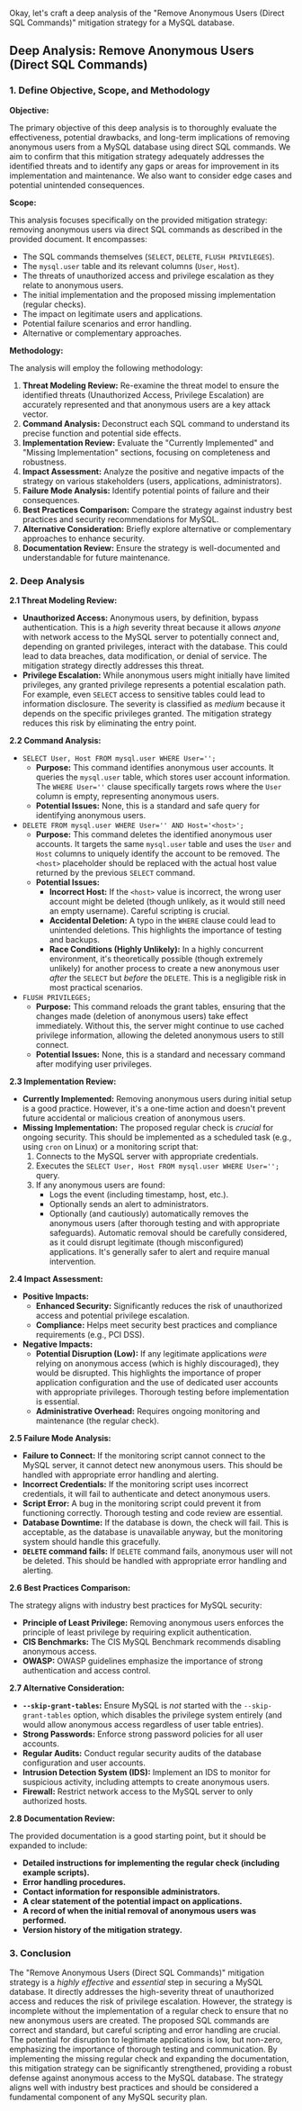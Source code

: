 Okay, let's craft a deep analysis of the "Remove Anonymous Users (Direct SQL Commands)" mitigation strategy for a MySQL database.

## Deep Analysis: Remove Anonymous Users (Direct SQL Commands)

### 1. Define Objective, Scope, and Methodology

**Objective:**

The primary objective of this deep analysis is to thoroughly evaluate the effectiveness, potential drawbacks, and long-term implications of removing anonymous users from a MySQL database using direct SQL commands.  We aim to confirm that this mitigation strategy adequately addresses the identified threats and to identify any gaps or areas for improvement in its implementation and maintenance.  We also want to consider edge cases and potential unintended consequences.

**Scope:**

This analysis focuses specifically on the provided mitigation strategy: removing anonymous users via direct SQL commands as described in the provided document.  It encompasses:

*   The SQL commands themselves (`SELECT`, `DELETE`, `FLUSH PRIVILEGES`).
*   The `mysql.user` table and its relevant columns (`User`, `Host`).
*   The threats of unauthorized access and privilege escalation as they relate to anonymous users.
*   The initial implementation and the proposed missing implementation (regular checks).
*   The impact on legitimate users and applications.
*   Potential failure scenarios and error handling.
*   Alternative or complementary approaches.

**Methodology:**

The analysis will employ the following methodology:

1.  **Threat Modeling Review:**  Re-examine the threat model to ensure the identified threats (Unauthorized Access, Privilege Escalation) are accurately represented and that anonymous users are a key attack vector.
2.  **Command Analysis:**  Deconstruct each SQL command to understand its precise function and potential side effects.
3.  **Implementation Review:**  Evaluate the "Currently Implemented" and "Missing Implementation" sections, focusing on completeness and robustness.
4.  **Impact Assessment:**  Analyze the positive and negative impacts of the strategy on various stakeholders (users, applications, administrators).
5.  **Failure Mode Analysis:**  Identify potential points of failure and their consequences.
6.  **Best Practices Comparison:**  Compare the strategy against industry best practices and security recommendations for MySQL.
7.  **Alternative Consideration:** Briefly explore alternative or complementary approaches to enhance security.
8.  **Documentation Review:** Ensure the strategy is well-documented and understandable for future maintenance.

### 2. Deep Analysis

**2.1 Threat Modeling Review:**

*   **Unauthorized Access:** Anonymous users, by definition, bypass authentication.  This is a *high* severity threat because it allows *anyone* with network access to the MySQL server to potentially connect and, depending on granted privileges, interact with the database.  This could lead to data breaches, data modification, or denial of service.  The mitigation strategy directly addresses this threat.
*   **Privilege Escalation:** While anonymous users might initially have limited privileges, any granted privilege represents a potential escalation path.  For example, even `SELECT` access to sensitive tables could lead to information disclosure.  The severity is classified as *medium* because it depends on the specific privileges granted.  The mitigation strategy reduces this risk by eliminating the entry point.

**2.2 Command Analysis:**

*   `SELECT User, Host FROM mysql.user WHERE User='';`
    *   **Purpose:** This command identifies anonymous user accounts.  It queries the `mysql.user` table, which stores user account information.  The `WHERE User=''` clause specifically targets rows where the `User` column is empty, representing anonymous users.
    *   **Potential Issues:** None, this is a standard and safe query for identifying anonymous users.
*   `DELETE FROM mysql.user WHERE User='' AND Host='<host>';`
    *   **Purpose:** This command deletes the identified anonymous user accounts.  It targets the same `mysql.user` table and uses the `User` and `Host` columns to uniquely identify the account to be removed.  The `<host>` placeholder should be replaced with the actual host value returned by the previous `SELECT` command.
    *   **Potential Issues:**
        *   **Incorrect Host:**  If the `<host>` value is incorrect, the wrong user account might be deleted (though unlikely, as it would still need an empty username).  Careful scripting is crucial.
        *   **Accidental Deletion:**  A typo in the `WHERE` clause could lead to unintended deletions.  This highlights the importance of testing and backups.
        *   **Race Conditions (Highly Unlikely):** In a highly concurrent environment, it's theoretically possible (though extremely unlikely) for another process to create a new anonymous user *after* the `SELECT` but *before* the `DELETE`.  This is a negligible risk in most practical scenarios.
*   `FLUSH PRIVILEGES;`
    *   **Purpose:** This command reloads the grant tables, ensuring that the changes made (deletion of anonymous users) take effect immediately.  Without this, the server might continue to use cached privilege information, allowing the deleted anonymous users to still connect.
    *   **Potential Issues:** None, this is a standard and necessary command after modifying user privileges.

**2.3 Implementation Review:**

*   **Currently Implemented:**  Removing anonymous users during initial setup is a good practice.  However, it's a one-time action and doesn't prevent future accidental or malicious creation of anonymous users.
*   **Missing Implementation:**  The proposed regular check is *crucial* for ongoing security.  This should be implemented as a scheduled task (e.g., using `cron` on Linux) or a monitoring script that:
    1.  Connects to the MySQL server with appropriate credentials.
    2.  Executes the `SELECT User, Host FROM mysql.user WHERE User='';` query.
    3.  If any anonymous users are found:
        *   Logs the event (including timestamp, host, etc.).
        *   Optionally sends an alert to administrators.
        *   Optionally (and cautiously) automatically removes the anonymous users (after thorough testing and with appropriate safeguards).  Automatic removal should be carefully considered, as it could disrupt legitimate (though misconfigured) applications.  It's generally safer to alert and require manual intervention.

**2.4 Impact Assessment:**

*   **Positive Impacts:**
    *   **Enhanced Security:**  Significantly reduces the risk of unauthorized access and potential privilege escalation.
    *   **Compliance:**  Helps meet security best practices and compliance requirements (e.g., PCI DSS).
*   **Negative Impacts:**
    *   **Potential Disruption (Low):** If any legitimate applications *were* relying on anonymous access (which is highly discouraged), they would be disrupted.  This highlights the importance of proper application configuration and the use of dedicated user accounts with appropriate privileges.  Thorough testing before implementation is essential.
    *   **Administrative Overhead:**  Requires ongoing monitoring and maintenance (the regular check).

**2.5 Failure Mode Analysis:**

*   **Failure to Connect:** If the monitoring script cannot connect to the MySQL server, it cannot detect new anonymous users.  This should be handled with appropriate error handling and alerting.
*   **Incorrect Credentials:** If the monitoring script uses incorrect credentials, it will fail to authenticate and detect anonymous users.
*   **Script Error:**  A bug in the monitoring script could prevent it from functioning correctly.  Thorough testing and code review are essential.
*   **Database Downtime:** If the database is down, the check will fail. This is acceptable, as the database is unavailable anyway, but the monitoring system should handle this gracefully.
* **`DELETE` command fails:** If `DELETE` command fails, anonymous user will not be deleted. This should be handled with appropriate error handling and alerting.

**2.6 Best Practices Comparison:**

The strategy aligns with industry best practices for MySQL security:

*   **Principle of Least Privilege:**  Removing anonymous users enforces the principle of least privilege by requiring explicit authentication.
*   **CIS Benchmarks:**  The CIS MySQL Benchmark recommends disabling anonymous access.
*   **OWASP:**  OWASP guidelines emphasize the importance of strong authentication and access control.

**2.7 Alternative Consideration:**

*   **`--skip-grant-tables`:** Ensure MySQL is *not* started with the `--skip-grant-tables` option, which disables the privilege system entirely (and would allow anonymous access regardless of user table entries).
*   **Strong Passwords:** Enforce strong password policies for all user accounts.
*   **Regular Audits:** Conduct regular security audits of the database configuration and user accounts.
*   **Intrusion Detection System (IDS):** Implement an IDS to monitor for suspicious activity, including attempts to create anonymous users.
*   **Firewall:** Restrict network access to the MySQL server to only authorized hosts.

**2.8 Documentation Review:**

The provided documentation is a good starting point, but it should be expanded to include:

*   **Detailed instructions for implementing the regular check (including example scripts).**
*   **Error handling procedures.**
*   **Contact information for responsible administrators.**
*   **A clear statement of the potential impact on applications.**
*   **A record of when the initial removal of anonymous users was performed.**
*   **Version history of the mitigation strategy.**

### 3. Conclusion

The "Remove Anonymous Users (Direct SQL Commands)" mitigation strategy is a *highly effective* and *essential* step in securing a MySQL database.  It directly addresses the high-severity threat of unauthorized access and reduces the risk of privilege escalation.  However, the strategy is incomplete without the implementation of a regular check to ensure that no new anonymous users are created.  The proposed SQL commands are correct and standard, but careful scripting and error handling are crucial.  The potential for disruption to legitimate applications is low, but non-zero, emphasizing the importance of thorough testing and communication.  By implementing the missing regular check and expanding the documentation, this mitigation strategy can be significantly strengthened, providing a robust defense against anonymous access to the MySQL database. The strategy aligns well with industry best practices and should be considered a fundamental component of any MySQL security plan.